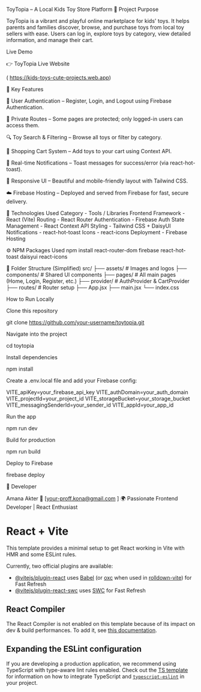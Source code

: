 ToyTopia – A Local Kids Toy Store Platform
🎯 Project Purpose

ToyTopia is a vibrant and playful online marketplace for kids' toys.
It helps parents and families discover, browse, and purchase toys from local toy sellers with ease.
Users can log in, explore toys by category, view detailed information, and manage their cart.

Live Demo

👉 ToyTopia Live Website

( https://kids-toys-cute-projects.web.app)

🚀 Key Features

🔐 User Authentication – Register, Login, and Logout using Firebase Authentication.

🧠 Private Routes – Some pages are protected; only logged-in users can access them.

🔍 Toy Search & Filtering – Browse all toys or filter by category.

🛒 Shopping Cart System – Add toys to your cart using Context API.

💬 Real-time Notifications – Toast messages for success/error (via react-hot-toast).

🌈 Responsive UI – Beautiful and mobile-friendly layout with Tailwind CSS.

☁️ Firebase Hosting – Deployed and served from Firebase for fast, secure delivery.


🧰 Technologies Used
Category  -	Tools / Libraries
Frontend Framework -	React (Vite)
Routing	- React Router
Authentication -	Firebase Auth
State Management	- React Context API
Styling -	Tailwind CSS + DaisyUI
Notifications -	react-hot-toast
Icons	- react-icons
Deployment - 	Firebase Hosting

⚙️ NPM Packages Used
npm install react-router-dom firebase react-hot-toast daisyui react-icons

🧩 Folder Structure (Simplified)
src/
 ├── assets/              # Images and logos
 ├── components/          # Shared UI components
 ├── pages/               # All main pages (Home, Login, Register, etc.)
 ├── provider/            # AuthProvider & CartProvider
 ├── routes/              # Router setup
 ├── App.jsx
 ├── main.jsx
 └── index.css

How to Run Locally

Clone this repository

git clone https://github.com/your-username/toytopia.git


Navigate into the project

cd toytopia


Install dependencies

npm install


Create a .env.local file and add your Firebase config:

VITE_apiKey=your_firebase_api_key
VITE_authDomain=your_auth_domain
VITE_projectId=your_project_id
VITE_storageBucket=your_storage_bucket
VITE_messagingSenderId=your_sender_id
VITE_appId=your_app_id


Run the app

npm run dev


Build for production

npm run build


Deploy to Firebase

firebase deploy

👑 Developer

Amana Akter
📧 [your-proff.kona@gmail.com
]
🌍 Passionate Frontend Developer | React Enthusiast

# React + Vite

This template provides a minimal setup to get React working in Vite with HMR and some ESLint rules.

Currently, two official plugins are available:

- [@vitejs/plugin-react](https://github.com/vitejs/vite-plugin-react/blob/main/packages/plugin-react) uses [Babel](https://babeljs.io/) (or [oxc](https://oxc.rs) when used in [rolldown-vite](https://vite.dev/guide/rolldown)) for Fast Refresh
- [@vitejs/plugin-react-swc](https://github.com/vitejs/vite-plugin-react/blob/main/packages/plugin-react-swc) uses [SWC](https://swc.rs/) for Fast Refresh

## React Compiler

The React Compiler is not enabled on this template because of its impact on dev & build performances. To add it, see [this documentation](https://react.dev/learn/react-compiler/installation).

## Expanding the ESLint configuration

If you are developing a production application, we recommend using TypeScript with type-aware lint rules enabled. Check out the [TS template](https://github.com/vitejs/vite/tree/main/packages/create-vite/template-react-ts) for information on how to integrate TypeScript and [`typescript-eslint`](https://typescript-eslint.io) in your project.
